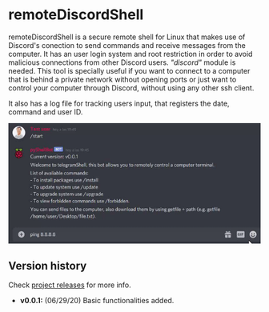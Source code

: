 # remoteDiscordShell
remoteDiscordShell is a secure remote shell for Linux that makes use of Discord's conection to send commands and receive messages from the computer. It has an user login system and root restriction in order to avoid malicious connections from other Discord users. _"discord"_ module is needed. This tool is specially useful if you want to connect to a computer that is behind a private network without opening ports or just want to control your computer through Discord, without using any other ssh client.

It also has a log file for tracking users input, that registers the date, command and user ID.

![alt tag](/readme_images/gif1.gif)


## Version history
Check [project releases](https://github.com/EnriqueMoran/remoteDiscordShell/releases) for more info.
- **v0.0.1:** (06/29/20) Basic functionalities added.


